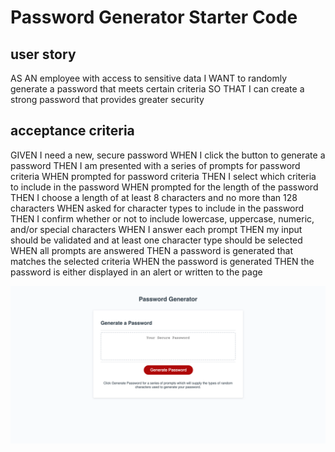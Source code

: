 # Password Generator Starter Code
## user story
AS AN employee with access to sensitive data
I WANT to randomly generate a password that meets certain criteria
SO THAT I can create a strong password that provides greater security


## acceptance criteria
GIVEN I need a new, secure password
WHEN I click the button to generate a password
THEN I am presented with a series of prompts for password criteria
WHEN prompted for password criteria
THEN I select which criteria to include in the password
WHEN prompted for the length of the password
THEN I choose a length of at least 8 characters and no more than 128 characters
WHEN asked for character types to include in the password
THEN I confirm whether or not to include lowercase, uppercase, numeric, and/or special characters
WHEN I answer each prompt
THEN my input should be validated and at least one character type should be selected
WHEN all prompts are answered
THEN a password is generated that matches the selected criteria
WHEN the password is generated
THEN the password is either displayed in an alert or written to the page

![full site screen print](./assets/screencapture-127-0-0-1-5500-index-html-2022-03-24-18_58_43.png)